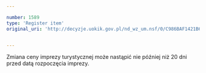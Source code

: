 ```yaml
---

number: 1589
type: 'Register item'
original_uri: 'http://decyzje.uokik.gov.pl/nd_wz_um.nsf/0/C986BAF1421B66B4C12575B50048DA02?OpenDocument'


---
```


Zmiana ceny imprezy turystycznej może nastąpić nie później niż 20 dni przed datą rozpoczęcia imprezy.
